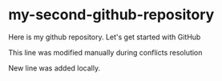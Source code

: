# my-second-github-repository
Here is my github repository. Let's get started with GitHub

This line was modified manually during conflicts resolution

New line was added locally.